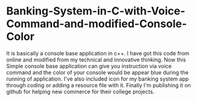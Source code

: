 # Banking-System-in-C-with-Voice-Command-and-modified-Console-Color
It is basically a console base application in c++. I have got this code from online and modified from my technical and innovative thinking. Now this Simple console base application can give you instruction via voice command and the color of your console would be appear blue during the running of application. I've also included icon for my banking system app through coding or adding a resource file with it. Finally I'm publishing it on github for helping new commerce for their college projects.
